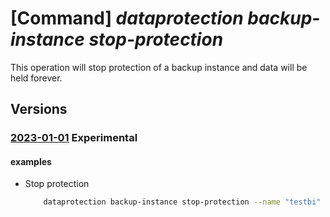 # [Command] _dataprotection backup-instance stop-protection_

This operation will stop protection of a backup instance and data will be held forever.

## Versions

### [2023-01-01](/Resources/mgmt-plane/L3N1YnNjcmlwdGlvbnMve30vcmVzb3VyY2Vncm91cHMve30vcHJvdmlkZXJzL21pY3Jvc29mdC5kYXRhcHJvdGVjdGlvbi9iYWNrdXB2YXVsdHMve30vYmFja3VwaW5zdGFuY2VzL3t9L3N0b3Bwcm90ZWN0aW9u/2023-01-01.xml) **Experimental**

<!-- mgmt-plane /subscriptions/{}/resourcegroups/{}/providers/microsoft.dataprotection/backupvaults/{}/backupinstances/{}/stopprotection 2023-01-01 -->

#### examples

- Stop protection
    ```bash
        dataprotection backup-instance stop-protection --name "testbi" --resource-group "testrg" --vault-name "testvault"
    ```
